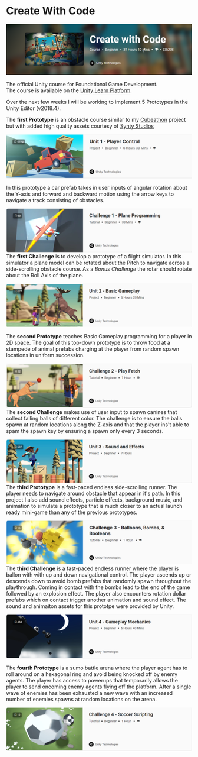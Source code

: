 
# Create With Code

![ ](https://github.com/Husain0007/CreateWithCode/blob/master/Images/SplashPage.png "Logo Title Text 1")  

The official Unity course for Foundational Game Development.  
The course is available on the [Unity Learn Platform](https://learn.unity.com/course/create-with-code). 
<br>

Over the next few weeks I will be working to implement 5 Prototypes in the Unity Editor (v2018.4).  

The **first Prototype** is an obstacle course similar to my [Cubeathon](https://github.com/Husain0007/Cubeathon-with-Unity) project but with added high quality assets courtesy of [Synty Studios](https://www.syntystudios.com/)

![ ](https://github.com/Husain0007/CreateWithCode/blob/master/Images/Prototype-1.png)  

In this prototype a car prefab takes in user inputs of angular rotation about the Y-axis and forward and backward motion using the arrow keys to navigate a track consisting of obstacles.

![ ](https://github.com/Husain0007/CreateWithCode/blob/master/Images/Challenge1.png)
The **first Challenge** is to develop a prototype of a flight simulator. In this simulator a plane model can be rotated about the Pitch to navigate across a side-scrolling obstacle course.
As a *Bonus Challenge* the rotar should rotate about the Roll Axis of the plane.  

![ ](https://github.com/Husain0007/CreateWithCode/blob/master/Images/Prototype2.png)  

The **second Prototype** teaches Basic Gameplay programming for a player in 2D space. The goal of this top-down prototype is to throw food at a stampede of animal prefabs charging at the player from random spawn locations in uniform succession. 

![ ](https://github.com/Husain0007/CreateWithCode/blob/master/Images/Challenge2.png)
The **second Challenge** makes use of user input to spawn canines that collect falling balls of different color. The challenge is to ensure the balls spawn at random locations along the Z-axis and that the player ins't able to spam the spawn key by ensuring a spawn only every 3 seconds.  

![ ](https://github.com/Husain0007/CreateWithCode/blob/master/Images/Prototype3.png)
The **third Prototype** is a fast-paced endless side-scrolling runner. The player needs to navigate around obstacle that appear in it's path. In this project I also add sound effects, particle effects, background music, and animation to simulate a prototype that is much closer to an actual launch ready mini-game than any of the previous prototypes.

![-](https://github.com/Husain0007/CreateWithCode/blob/master/Images/Challenge3.png)
The **third Challenge** is a fast-paced endless runner where the player is ballon with with up and down navigational control. The player ascends up or descends down to avoid bomb prefabs that randomly spawn throughout the playthrough. Coming in contact with the bombs lead to the end of the game followed by an explosion effect. The player also encounters rotation dollar prefabs which on contact trigger another animation and sound effect. The sound and animaiton assets for this prototpe were provided by Unity. 

![-](https://github.com/Husain0007/CreateWithCode/blob/master/Images/Prototype4.png)

The **fourth Prototype** is a sumo battle arena where the player agent has to roll around on a hexagonal ring and avoid being knocked off by enemy agents. The player has access to powerups that temporarily allows the player to send oncoming enemy agents flying off the platform. After a single wave of enemies has been exhausted a new wave with an increased number of enemies spawns at random locations on the arena. 

![-](https://github.com/Husain0007/CreateWithCode/blob/master/Images/Challenge4.png)
